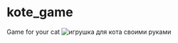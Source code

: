 # kote_game
Game for your cat
![игрушка для кота своими руками](https://user-images.githubusercontent.com/83368937/235496455-b7092858-561c-4fcb-853b-9a6903b075a2.png)
